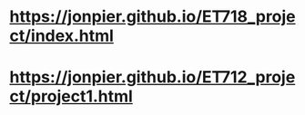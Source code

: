 # https://jonpier.github.io/ET718_project/index.html
# https://jonpier.github.io/ET712_project/project1.html

